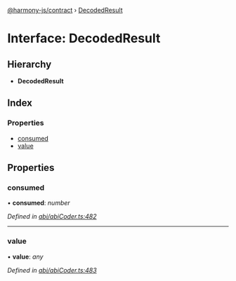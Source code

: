 [@harmony-js/contract](../globals.md) › [DecodedResult](decodedresult.md)

# Interface: DecodedResult

## Hierarchy

* **DecodedResult**

## Index

### Properties

* [consumed](decodedresult.md#consumed)
* [value](decodedresult.md#value)

## Properties

###  consumed

• **consumed**: *number*

*Defined in [abi/abiCoder.ts:482](https://github.com/FireStack-Lab/Harmony-sdk-core/blob/1e63f5a/packages/harmony-contract/src/abi/abiCoder.ts#L482)*

___

###  value

• **value**: *any*

*Defined in [abi/abiCoder.ts:483](https://github.com/FireStack-Lab/Harmony-sdk-core/blob/1e63f5a/packages/harmony-contract/src/abi/abiCoder.ts#L483)*
